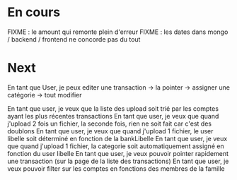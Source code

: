 # En cours
FIXME : le amount qui remonte plein d'erreur
FIXME : les dates dans mongo / backend / frontend ne concorde pas du tout
# Next
En tant que User, je peux editer une transaction 
    -> la pointer
    -> assigner une catégorie
    -> tout modifier

En tant que user, je veux que la liste des upload soit trié par les comptes ayant les plus récentes transactions
En tant que user, je veux que quand j'upload 2 fois un fichier, la seconde fois, rien ne soit fait car c'est des doublons
En tant que user, je veux que quand j'upload 1 fichier, le user libelle soit déterminé en fonction de la bankLibelle
En tant que user, je veux que quand j'upload 1 fichier, la categorie soit automatiquement assigné en fonction du user libelle
En tant que user, je veux pouvoir pointer rapidement une transaction (sur la page de la liste des transactions)
En tant que user, je veux pouvoir filter sur les comptes en fonctions des membres de la famille
